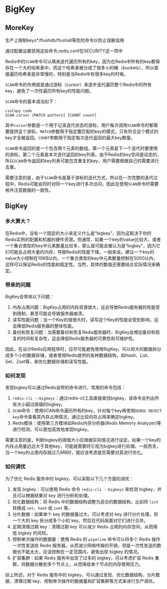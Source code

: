 # BigKey

## MoreKey

生产上限制keys*/flushdb/flushall等危险命令以防止误删误用

通过配置设置禁用这些命令,redis.conf在SECURITY这一项中

Redis中的`SCAN`命令可以用来迭代遍历所有的key，因为在Redis中所有的key都保存在一个大的哈希表中，而这个哈希表被分成了很多小的桶（buckets），所以直接遍历哈希表是非常慢的，特别是当Redis中有很多key的时候。

`SCAN`命令的作用就是通过游标（cursor）来逐步迭代遍历整个Redis中的所有key，避免了一次性遍历所有key的性能问题。

`SCAN`命令的基本语法如下：

```
cssCopy code
SCAN cursor [MATCH pattern] [COUNT count]
```

其中`cursor`参数是一个用于记录迭代状态的游标，用户每次调用`SCAN`命令时都需要提供这个游标。`MATCH`参数用于指定要匹配的key的模式，只有符合这个模式的key才会被返回。`COUNT`参数用于指定每次迭代返回的最大key数量。

`SCAN`命令返回的是一个包含两个元素的数组，第一个元素是下一个迭代时要使用的游标，第二个元素是本次迭代返回的key列表。由于Redis的key空间是动态的，所以`SCAN`命令返回的key列表可能包含重复的key，用户需要根据自己的需要进行去重。

需要注意的是，由于`SCAN`命令是基于游标的迭代方式，所以在一次完整的迭代过程中，Redis可能会同时对同一个key进行多次访问，因此在使用`SCAN`命令时需要格外注意数据的一致性。

## BigKey

### 多大算大？

在Redis中，没有一个固定的大小来定义什么是“bigkey”，因为这取决于你的Redis实例的配置和机器的硬件资源。但通常，如果一个key的value比较大，或者一个集合类型的key中元素数量比较多，那么就可能会被认为是“bigkey”，因为它们可能会占用大量的内存，导致Redis的性能下降。一般来说，建议一个key的value大小控制在10KB以内，一个集合类型的key中元素数量控制在5000以内，这样可以保证Redis的性能和稳定性。当然，具体的数值还需要结合实际情况来确定。

### 带来的问题

BigKey会带来以下问题：

1. 内存占用问题：BigKey占用的内存资源很大，这会导致Redis服务器的性能受到限制，甚至可能会导致服务器崩溃。
2. 读写性能问题：当一个Key的值很大时，读写这个Key的性能会受到影响，这会降低Redis服务器的整体性能。
3. 备份和恢复问题：当需要备份和恢复Redis服务器时，BigKey会增加备份和恢复的时间和复杂性，这会降低Redis服务器的可靠性和可维护性。

因此，在设计Redis应用程序时，应尽可能避免使用BigKey。可以将大的数据拆分成多个小的数据存储，或者使用Redis提供的各种数据结构，如Hash、List、Set、Zset等，来优化数据存储和读写性能。

### 如何发现

发现bigkey可以通过Redis自带的命令进行，常用的命令包括：

1. `redis-cli --bigkeys`：通过redis-cli工具直接查找bigkey，该命令会列出所有大小超过阈值的bigkey。
2. `SCAN`命令：使用SCAN命令遍历所有的key，针对每个key再使用`DEBUG OBJECT key`命令查看其内存占用情况，通过比较内存占用来确定bigkey。
3. Redis模块：使用第三方模块如Redis内存分析器(Redis Memory Analyzer)等进行检测，可以更加高效地发现bigkey。

需要注意的是，判断bigkey的阈值大小应根据实际情况进行设定。如果一个key的内存占用量远远大于其他key，可能就需要将它视为bigkey进行处理。一般而言，当一个key的占用内存超过几MB时，就应该考虑是否需要对其进行优化。

### 如何调优

为了优化 Redis 服务中的 bigkey，可以采取以下几个方面的调优：

1. 发现 bigkey：可以使用 Redis 命令 `redis-cli --bigkeys` 来检测 bigkey，并且可以根据结果对 key 进行分析和处理。
2. 优化数据结构：将 Redis 中的数据结构调整为适合的数据结构，比如将 `list` 转换成 `set`、`hash` 或 `zset` 等。
3. 分片数据：如果单个 key 的数据量过大，可以考虑对 key 进行分片处理，将一个大的 key 拆分成多个小的 key，然后在代码层面对它们进行合并。
4. 定期清理过期 key：清理过期 key 可以减少 Redis 占用的内存空间，从而降低 bigkey 的风险。
5. 控制单次操作的数据量：使用 Redis 的 `pipeline` 命令可以将多个 Redis 操作一次性发送给 Redis 服务器，从而减少网络传输的开销，但是一次性发送的数据也不能太大，应该控制在一定范围内，避免出现 bigkey 的情况。
6. 扩容集群：如果 Redis 服务中出现了过多的 bigkey，可以考虑扩容 Redis 集群，将数据分散到多个节点上，从而降低单个节点的内存使用压力。

综上所述，对于 Redis 服务中的 bigkey，可以通过发现、优化数据结构、分片数据、清理过期 key、控制单次操作的数据量和扩容集群等方式来进行生产调优。